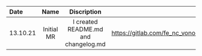 Date      | Name                | Discription               | Link to MR
:-------- | :---------------------: | :---------------------: | :---------------------:  
13.10.21  | Initial MR | I created README.md and changelog.md | https://gitlab.com/fe_nc_vonorezh_2021/fs_alexandra_savchenko/-/merge_requests/1